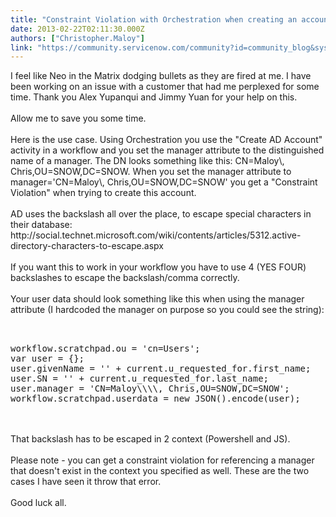 ```yaml
---
title: "Constraint Violation with Orchestration when creating an account  the manager attribute has a backslash  character in the DN"
date: 2013-02-22T02:11:30.000Z
authors: ["Christopher.Maloy"]
link: "https://community.servicenow.com/community?id=community_blog&sys_id=77dd6ae9dbd0dbc01dcaf3231f9619e9"
---
```

<p>I feel like Neo in the Matrix dodging bullets as they are fired at me. I have been working on an issue with a customer that had me perplexed for some time. Thank you Alex Yupanqui and Jimmy Yuan for your help on this.<br /><br />Allow me to save you some time. <br /><br />Here is the use case. Using Orchestration you use the "Create AD Account" activity in a workflow and you set the manager attribute to the distinguished name of a manager. The DN looks something like this: CN=Maloy\, Chris,OU=SNOW,DC=SNOW. When you set the manager attribute to manager='CN=Maloy\, Chris,OU=SNOW,DC=SNOW' you get a "Constraint Violation" when trying to create this account. <br /><br />AD uses the backslash all over the place, to escape special characters in their database:<br />http://social.technet.microsoft.com/wiki/contents/articles/5312.active-directory-characters-to-escape.aspx<br /><br />If you want this to work in your workflow you have to use 4 (YES FOUR) backslashes to escape the backslash/comma correctly.<br /><br />Your user data should look something like this when using the manager attribute (I hardcoded the manager on purpose so you could see the string):<br /><pre __default_attr="plain" __jive_macro_name="code" class="jive_text_macro jive_macro_code"><br /><br />workflow.scratchpad.ou = 'cn=Users';<br />var user = {};<br />user.givenName = '' + current.u_requested_for.first_name;<br />user.SN = '' + current.u_requested_for.last_name;<br />user.manager = 'CN=Maloy\\\\, Chris,OU=SNOW,DC=SNOW';<br />workflow.scratchpad.userdata = new JSON().encode(user);<br /></pre><br /><br />That backslash has to be escaped in 2 context (Powershell and JS). <br /><br />Please note - you can get a constraint violation for referencing a manager that doesn't exist in the context you specified as well. These are the two cases I have seen it throw that error. <br /><br />Good luck all.</p>